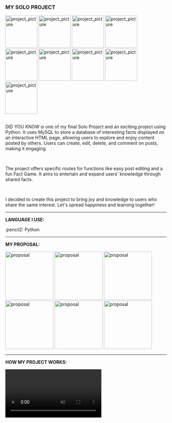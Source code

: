 <div>
  <h3>MY SOLO PROJECT</h3>
  <div>
    <img src="https://github.com/TanapaPalmer/SOLO-PROJECT/assets/119079803/6e5f2edb-a59a-4703-bf7a-5a3519b279f0" alt="project_picture" height="100"/>
    <img src="https://github.com/TanapaPalmer/SOLO-PROJECT/assets/119079803/10b3f0f8-7fcf-4e31-9b48-83b36e59be2e" alt="project_picture" height="100"/>
    <img src="https://github.com/TanapaPalmer/SOLO-PROJECT/assets/119079803/615777d7-94da-4298-83bc-dd79b711fd74" alt="project_picture" height="100"/>
    <img src="https://github.com/TanapaPalmer/SOLO-PROJECT/assets/119079803/f795352e-9aa1-414c-bddb-2653515271ae" alt="project_picture" height="100"/>
    <img src="https://github.com/TanapaPalmer/SOLO-PROJECT/assets/119079803/088c13f7-f420-4765-98e9-173afb569d44" alt="project_picture" height="100"/>
    <img src="https://github.com/TanapaPalmer/SOLO-PROJECT/assets/119079803/b1fdd5c4-09ca-4dc3-9fc8-b07b7570bedc" alt="project_picture" height="100"/>
    <img src="https://github.com/TanapaPalmer/SOLO-PROJECT/assets/119079803/bc8a47b3-aed1-4991-b560-17a6f6d965f3" alt="project_picture" height="100"/>
    <img src="https://github.com/TanapaPalmer/SOLO-PROJECT/assets/119079803/1d1b39d9-7fdd-4915-86f6-afb7d48e93b0" alt="project_picture" height="100"/>
    <img src="https://github.com/TanapaPalmer/SOLO-PROJECT/assets/119079803/0245007f-f8da-4a0f-a2e1-b1d00d8bf79f" alt="project_picture" height="100"/>
  </div>
  <br>
  <p>DID YOU KNOW is one of my final Solo Project and an exciting project using Python. It uses MySQL to store a database of interesting facts displayed on an interactive HTML page, allowing users to explore and enjoy content posted by others. Users can create, edit, delete, and comment on posts, making it engaging.</p>
  <br>
  <p>The project offers specific routes for functions like easy post editing and a fun Fact Game. It aims to entertain and expand users' knowledge through shared facts.</p>
  <br>
  <p>I decided to create this project to bring joy and knowledge to users who share the same interest. Let's spread happiness and learning together!</p>

  <hr>

  <div>
    <p><strong>LANGUAGE I USE:</strong></p>
    <p>:pencil2: Python</p>
  </div>

  <hr>

  <div>
    <p><strong>MY PROPOSAL:</strong></p>
    <img src="https://github.com/TanapaPalmer/SOLO-PROJECT/assets/119079803/c585cf5a-c3a8-45e2-a153-d9916a1cb2f2" alt="proposal" height="150"/>
    <img src="https://github.com/TanapaPalmer/SOLO-PROJECT/assets/119079803/47a2ff7c-b9d4-4f64-a1d7-090791aaff9d" alt="proposal" height="150"/>
    <img src="https://github.com/TanapaPalmer/SOLO-PROJECT/assets/119079803/53285bc7-bc0c-4280-aa56-b5768c1d04f1" alt="proposal" height="150"/>
    <img src="https://github.com/TanapaPalmer/SOLO-PROJECT/assets/119079803/e4ba9dde-fbd3-4fa8-a576-65ce491f1627" alt="proposal" height="150"/>
    <img src="https://github.com/TanapaPalmer/SOLO-PROJECT/assets/119079803/e369a1b1-c486-4648-851f-feb587947ba9" alt="proposal" height="150"/>
    <img src="https://github.com/TanapaPalmer/SOLO-PROJECT/assets/119079803/844a0d47-6263-4cda-bfb7-32eb6eb80cc9" alt="proposal" height="150"/>
  </div>

  <hr>

  <div>
    <p><strong>HOW MY PROJECT WORKS:</strong></p>
    <video src="https://github.com/TanapaPalmer/SOLO-PROJECT/assets/119079803/d2d9d7c8-b222-4076-8a73-de3c747396ef"></video>
  </div>
</div>











